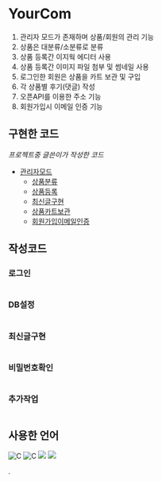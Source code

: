 # YourCom
1. 관리자 모드가 존재하며 상품/회원의 관리 기능
2. 상품은 대분류/소분류로 분류
3. 상품 등록간 이지웍 에디터 사용
4. 상품 등록간 이미지 파일 첨부 및 썸네일 사용
5. 로그인한 회원은 상품을 카트 보관 및 구입
6. 각 상품별 후기(댓글) 작성
7. 오픈API를 이용한 주소 기능
8. 회원가입시 이메일 인증 기능

## 구현한 코드

_프로젝트중 글쓴이가 작성한 코드_

- [관리자모드](#관리자모드)
  - [상품분류](#상품분류)
  - [상품등록](#상품등록)
  - [최신글구현](#최신글구현)
  - [상품카트보관](#상품카트보관)
  - [회원가입이메일인증](#이메일인증)
  
## 작성코드
### 로그인
```markdown

```
### DB설정
```markdown

```

### 최신글구현

```markdown

```
### 비밀번호확인
```markdown

```
### 추가작업
```markdown

```
## 사용한 언어
 <img alt="C" src ="https://img.shields.io/badge/JavaScript-F7DF1E.svg?&style=for-the-badge&logo=JAVASCRIPT&logoColor=white"/>
 <img alt="C" src ="https://img.shields.io/badge/HTML-E34F26.svg?&style=for-the-badge&logo=HTML5&logoColor=white"/>
 <img src="https://img.shields.io/badge/java-007396?style=for-the-badge&logo=java&logoColor=white">
 <img src="https://img.shields.io/badge/mysql-4479A1?style=for-the-badge&logo=mysql&logoColor=white"> 
 
.
